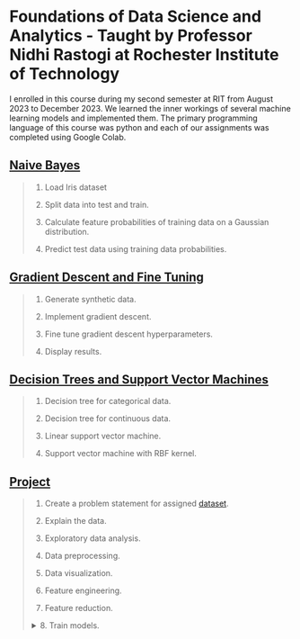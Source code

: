 # Foundations of Data Science and Analytics - Taught by Professor Nidhi Rastogi at Rochester Institute of Technology

I enrolled in this course during my second semester at RIT from August 2023 to December 2023. We learned the inner workings of several machine learning models and implemented them. The primary programming language of this course was python and each of our assignments was completed using Google Colab.


## [Naive Bayes](LongToralesHW1.ipynb)

> 1. Load Iris dataset
> 
> 2. Split data into test and train.
> 
> 3. Calculate feature probabilities of training data on a Gaussian distribution.
>
> 4. Predict test data using training data probabilities.



## [Gradient Descent and Fine Tuning](LongToralesHW2.ipynb)

> 1. Generate synthetic data.
> 
> 2. Implement gradient descent.
> 
> 3. Fine tune gradient descent hyperparameters.
>
> 4. Display results.



## [Decision Trees and Support Vector Machines](LongToralesHW3.ipynb)

> 1. Decision tree for categorical data.
>
> 2. Decision tree for continuous data.
>
> 3. Linear support vector machine.
>
> 4. Support vector machine with RBF kernel.



## [Project](LongToralesProject.ipynb)

> 1. Create a problem statement for assigned <a href=https://scikit-learn.org/stable/datasets/real_world.html#newsgroups-dataset>dataset</a>.
>
> 2. Explain the data.
>
> 3. Exploratory data analysis.
>
> 4. Data preprocessing.
>
> 5. Data visualization.
>
> 6. Feature engineering.
>
> 7. Feature reduction.
>
> <details><summary>8. Train models.</summary>
>
> > - 4 multinomial logistic regression models optimized with gradient descent and having different values of alpha and using different regularization techniques
> >
> > - an RBF support vector machine using a one-versus-rest decision function (good for large datasets like mine)
> >
> > - a decision tree
> >
> > - a decision tree with tuned hyperparameters
> >
> > - a random forest
